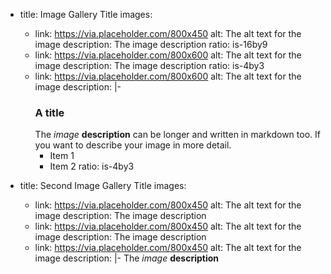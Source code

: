 - title: Image Gallery Title
  images:
    - link: https://via.placeholder.com/800x450
      alt: The alt text for the image
      description: The image description
      ratio: is-16by9
    - link: https://via.placeholder.com/800x600
      alt: The alt text for the image
      description: The image description
      ratio: is-4by3
    - link: https://via.placeholder.com/800x600
      alt: The alt text for the image
      description: |-
        ### A title
        The *image* **description** can be longer and written in markdown too.
        If you want to describe your image in more detail.
        * Item 1
        * Item 2
      ratio: is-4by3

- title: Second Image Gallery Title
  images:
    - link: https://via.placeholder.com/800x450
      alt: The alt text for the image
      description: The image description
    - link: https://via.placeholder.com/800x450
      alt: The alt text for the image
      description: The image description
    - link: https://via.placeholder.com/800x450
      alt: The alt text for the image
      description: |-
        The *image* **description**
